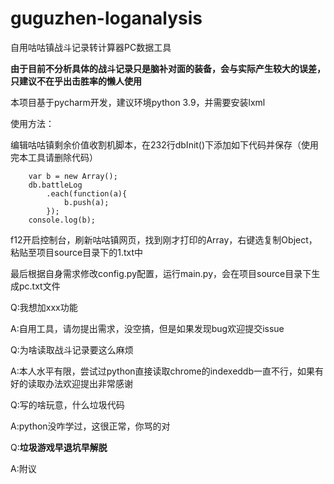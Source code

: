 # guguzhen-loganalysis

自用咕咕镇战斗记录转计算器PC数据工具

**由于目前不分析具体的战斗记录只是脑补对面的装备，会与实际产生较大的误差，只建议不在乎出击胜率的懒人使用**

本项目基于pycharm开发，建议环境python 3.9，并需要安装lxml

使用方法：

编辑咕咕镇剩余价值收割机脚本，在232行dbInit()下添加如下代码并保存（使用完本工具请删除代码）
```
    var b = new Array();
    db.battleLog
        .each(function(a){
            b.push(a);
        });
    console.log(b);
```
f12开启控制台，刷新咕咕镇网页，找到刚才打印的Array，右键选复制Object，粘贴至项目source目录下的1.txt中

最后根据自身需求修改config.py配置，运行main.py，会在项目source目录下生成pc.txt文件

Q:我想加xxx功能

A:自用工具，请勿提出需求，没空搞，但是如果发现bug欢迎提交issue

Q:为啥读取战斗记录要这么麻烦

A:本人水平有限，尝试过python直接读取chrome的indexeddb一直不行，如果有好的读取办法欢迎提出非常感谢

Q:写的啥玩意，什么垃圾代码

A:python没咋学过，这很正常，你骂的对

Q:**垃圾游戏早退坑早解脱**

A:附议
